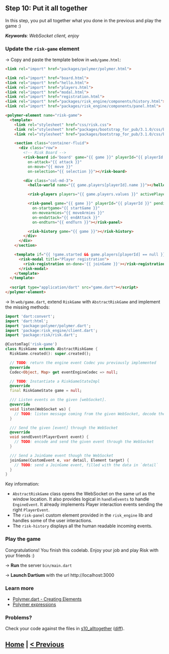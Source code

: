## Step 10: Put it all together

In this step, you put all together what you done in the previous and play the game :)

_**Keywords**: WebSocket client, enjoy_

### Update the `risk-game` element

&rarr; Copy and paste the template below in `web/game.html`:

```HTML
<link rel="import" href="packages/polymer/polymer.html">

<link rel="import" href="board.html">
<link rel="import" href="hello.html">
<link rel="import" href="players.html">
<link rel="import" href="modal.html">
<link rel="import" href="registration.html">
<link rel="import" href="packages/risk_engine/components/history.html">
<link rel="import" href="packages/risk_engine/components/panel.html">

<polymer-element name="risk-game">
  <template>
    <link rel="stylesheet" href="css/risk.css">
    <link rel="stylesheet" href="packages/bootstrap_for_pub/3.1.0/css/bootstrap.min.css">
    <link rel="stylesheet" href="packages/bootstrap_for_pub/3.1.0/css/bootstrap-theme.min.css">

    <section class="container-fluid">
      <div class="row">
        <!-- Risk Board -->
        <risk-board id='board' game="{{ game }}" playerId="{{ playerId }}" class="col-md-9"
          on-attack="{{ attack }}"
          on-move="{{ move }}"
          on-selection="{{ selection }}"></risk-board>

        <div class="col-md-3">
          <hello-world name="{{ game.players[playerId].name }}"></hello-world>

          <risk-players players="{{ game.players.values }}" activePlayerId="{{ game.activePlayerId }}" playersOrder="{{ game.playersOrder }}"></risk-players>

          <risk-panel game="{{ game }}" playerId="{{ playerId }}" pendingMove="{{ pendingMove }}"
            on-startgame="{{ startGame }}"
            on-movearmies="{{ moveArmies }}"
            on-endattack="{{ endAttack }}"
            on-endturn="{{ endTurn }}"></risk-panel>

          <risk-history game="{{ game }}"></risk-history>
        </div>
      </div>
    </section>

    <template if="{{ !game.started && game.players[playerId] == null }}">
      <risk-modal title="Player registration">
        <risk-registration on-done='{{ joinGame }}'></risk-registration>
      </risk-modal>
    </template>
  </template>
  
  <script type="application/dart" src="game.dart"></script>
</polymer-element>
```

&rarr; In `web/game.dart`, extend `RiskGame` with `AbstractRiskGame` and implement the missing methods:

```Dart
import 'dart:convert';
import 'dart:html';
import 'package:polymer/polymer.dart';
import 'package:risk_engine/client.dart';
import 'package:risk/risk.dart';

@CustomTag('risk-game')
class RiskGame extends AbstractRiskGame {
  RiskGame.created(): super.created();

  // TODO: return the engine event Codec you previously implemented
  @override
  Codec<Object, Map> get eventEngineCodec => null;

  // TODO: Instantiate a RiskGameStateImpl
  @override
  final RiskGameState game = null;

  /// Listen events on the given [webSocket].
  @override
  void listen(WebSocket ws) {
    // TODO: listen message coming from the given WebSocket, decode them and handle them with `handleEvents`
  }

  /// Send the given [event] through the WebSocket 
  @override
  void sendEvent(PlayerEvent event) {
    // TODO: encode and send the given event through the WebSocket
  }

  /// Send a JoinGame event though the WebSocket
  joinGame(CustomEvent e, var detail, Element target) {
    // TODO: send a JoinGame event, filled with the data in `detail`
  }
}
```

Key information:
* `AbstractRiskGame` class opens the WebSocket on the same url as the window location. It also provides logical in `handleEvents` to handle `EngineEvent`. It already implements Player interaction events sending the right `PlayerEvent`.
* The `risk-panel` custom element provided in the `risk_engine` lib and handles some of the user interactions.
* The `risk-history` displays all the human readable incoming events.

### Play the game

Congratulations!
You finish this codelab. Enjoy your job and play Risk with your friends :)

&rarr; **Run** the server `bin/main.dart`

&rarr; **Launch Dartium** with the url http://localhost:3000

### Learn more
 - [Polymer.dart - Creating Elements](https://www.dartlang.org/polymer/creating-elements/)
 - [Polymer expressions](https://pub.dartlang.org/packages/polymer_expressions)
 
### Problems?
Check your code against the files in [s10_alltogether](../samples/s10_alltogether) ([diff](../../../compare/s6_board...s10_alltogether)).

## [Home](../README.md#code-lab-polymerdart) | [< Previous](step-6.md#step-6-risk-board)

